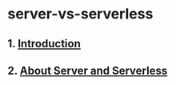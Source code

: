 # server-vs-serverless

## 1. [Introduction](/Part-1.md)
## 2. [About Server and Serverless](/Part-2.md)

